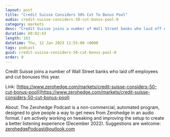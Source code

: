 ```yaml
---
layout: post
title: "Credit Suisse Considers 50% Cut To Bonus Pool"
audio: credit-suisse-considers-50-cut-bonus-pool-0
category: markets
desc: "Credit Suisse joins a number of Wall Street banks who laid off employees and cut bonuses this year. "
duration: 00:02:43
length: 163
datetime: Thu, 12 Jan 2023 11:55:00 +0000
tags: podcast
guid: credit-suisse-considers-50-cut-bonus-pool-0
order: 0
---
```

Credit Suisse joins a number of Wall Street banks who laid off employees and cut bonuses this year. 

Link: [https://www.zerohedge.com/markets/credit-suisse-considers-50-cut-bonus-pool](https://www.zerohedge.com/markets/credit-suisse-considers-50-cut-bonus-pool)

About: The Zerohedge Podcast is a non-commercial, automated program, designed to give people a way to get news from Zerohedge in an audio format.  I am actively working on tweaking and improving the setup to create a better listening experience (December 2022).  Suggestions are welcome: [zerohedgePodcast@outlook.com](mailto:zerohedgePodcast@outlook.com)